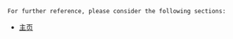 ```markdown
For further reference, please consider the following sections:
```

* [主页](./docs/home.md)